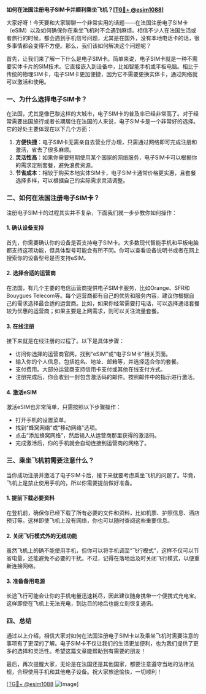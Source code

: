 **如何在法国注册电子SIM卡并顺利乘坐飞机？[[TG💪+ @esim1088](https://t.me/s/esim1088)]**

大家好呀！今天要和大家聊聊一个非常实用的话题——在法国注册电子SIM卡（eSIM）以及如何确保你在乘坐飞机时不会遇到麻烦。相信不少人在法国生活或者旅行的时候，都会遇到手机信号问题，尤其是在国外，没有本地电话卡的话，很多事情都会变得不方便。那么，我们该如何解决这个问题呢？

首先，让我们来了解一下什么是电子SIM卡。简单来说，电子SIM卡就是一种不需要实体卡片的SIM技术。它直接嵌入到设备中，比如智能手机或平板电脑。相比于传统的物理SIM卡，电子SIM卡更加便捷，因为它不需要更换实体卡，通过网络就可以激活和使用。

### 一、为什么选择电子SIM卡？

在法国，尤其是像巴黎这样的大城市，电子SIM卡的普及率已经非常高了。对于经常需要出国旅行或者长期居住在法国的人来说，电子SIM卡是一个非常好的选择。它的好处主要体现在以下几个方面：

1. **方便快捷**：电子SIM卡无需亲自去营业厅办理，只需通过网络即可完成注册和激活，省去了很多麻烦。
2. **灵活性高**：如果你需要短期使用某个国家的网络服务，电子SIM卡可以根据你的需求定制套餐，避免浪费资源。
3. **节省成本**：相较于购买本地实体SIM卡，电子SIM卡通常价格更实惠，且套餐选择多样，可以根据自己的实际需求灵活调整。

### 二、如何在法国注册电子SIM卡？

注册电子SIM卡的过程其实并不复杂，下面我们就一步步教你如何操作：

#### 1. 确认设备支持

首先，你需要确认你的设备是否支持电子SIM卡。大多数现代智能手机和平板电脑都支持这项功能，但具体型号可能会有所不同。你可以查看设备说明书或者在网上搜索你的设备型号是否支持eSIM。

#### 2. 选择合适的运营商

在法国，有几个主要的电信运营商提供电子SIM卡服务，比如Orange、SFR和Bouygues Telecom等。每个运营商都有自己的优势和服务内容，建议你根据自己的需求选择最合适的运营商。比如，如果你经常需要打电话，可以选择通话套餐较为优惠的运营商；如果主要是上网需求，则可以关注流量套餐。

#### 3. 在线注册

接下来就是在线注册的过程了。以下是具体步骤：

- 访问你选择的运营商官网，找到“eSIM”或“电子SIM卡”相关页面。
- 输入你的个人信息，包括姓名、地址、邮箱等，并选择适合你的套餐。
- 支付费用。大部分运营商支持信用卡支付或其他在线支付方式。
- 注册完成后，你会收到一封包含激活码的邮件。按照邮件中的指示进行激活。

#### 4. 激活eSIM

激活eSIM也非常简单，只需按照以下步骤操作：

- 打开手机的设置菜单。
- 找到“蜂窝网络”或“移动网络”选项。
- 点击“添加蜂窝网络”，然后输入从运营商那里获得的激活码。
- 完成激活后，你的手机就会自动连接到运营商的网络了。

### 三、乘坐飞机前需要注意什么？

当你成功注册并激活了电子SIM卡后，接下来就要考虑乘坐飞机的问题了。毕竟，飞机上是禁止使用手机的，所以你需要提前做好准备。

#### 1. 提前下载必要资料

在登机前，确保你已经下载了所有必要的文件和资料，比如机票、护照信息、酒店预订等。这样即使飞机上没有网络，你也可以随时查阅这些重要信息。

#### 2. 关闭飞行模式外的无线功能

虽然飞机上的确不能使用手机，但你可以将手机调至“飞行模式”，这样不仅可以节省电量，还能避免不必要的干扰。不过，记得在落地后及时关闭飞行模式，以便重新连接网络。

#### 3. 准备备用电源

长途飞行可能会让你的手机电量迅速耗尽，因此建议随身携带一个便携式充电宝。这样即使在飞机上无法充电，到达目的地后也能立刻恢复通讯。

### 四、总结

通过以上介绍，相信大家对如何在法国注册电子SIM卡以及乘坐飞机时需要注意的事项有了更深的了解。电子SIM卡不仅让我们的生活更加便利，也为我们提供了更多的选择和灵活性。希望这篇文章能帮助到有需要的朋友！

最后，再次提醒大家，无论是在法国还是其他国家，都要注意遵守当地的法律法规，合理使用手机和其他电子设备。祝大家旅途愉快，一切顺利！

[[TG💪+ @esim1088](https://t.me/s/esim1088) ![Image](https://i.postimg.cc/4NQfJmqS/Snipaste-2025-05-13-00-14-12.png)]